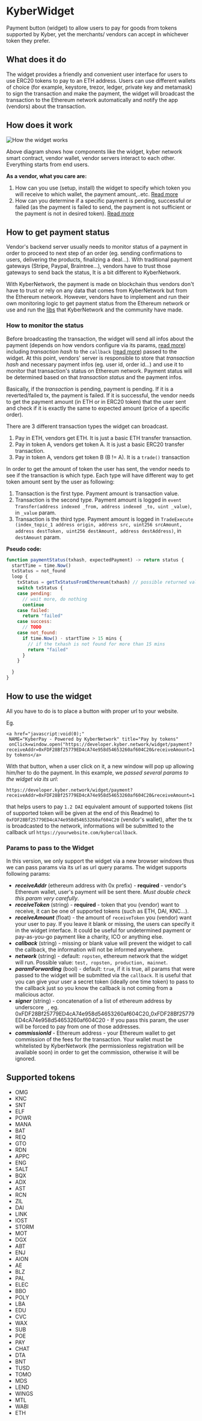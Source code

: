 # KyberWidget
Payment button (widget) to allow users to pay for goods from tokens supported by Kyber, yet the merchants/ vendors can accept in whichever token they prefer.

## What does it do
The widget provides a friendly and convenient user interface for users to use ERC20 tokens to pay to an ETH address. Users can use different wallets of choice (for example, keystore, trezor, ledger, private key and metamask) to sign the transaction and make the payment, the widget will broadcast the transaction to the Ethereum network automatically and notify the app (vendors) about the transaction.

## How does it work
![How the widget works](https://github.com/KyberNetwork/KyberWidget/blob/master/assets/kyber_widget.png)

Above diagram shows how components like the widget, kyber network smart contract, vendor wallet, vendor servers interact to each other. Everything starts from end users.

**As a vendor, what you care are:**

1. How can you use (setup, install) the widget to specify which token you will receive to which wallet, the payment amount,..etc. [Read more](#how-to-use-the-widget)
2. How can you determine if a specific payment is pending, successful or failed (as the payment is failed to send, the payment is not sufficient or the payment is not in desired token). [Read more](#how-to-get-payment-status)

## How to get payment status
Vendor's backend server usually needs to monitor status of a payment in order to proceed to next step of an order (eg. sending confirmations to users, delivering the products, finalizing a deal...). With traditional payment gateways (Stripe, Paypal, Braintree...), vendors have to trust those gateways to send back the status, It is a bit different to KyberNetwork.

With KyberNetwork, the payment is made on blockchain thus vendors don't have to trust or rely on any data that comes from KyberNetwork but from the Ethereum network. However, vendors have to implement and run their own monitoring logic to get payment status from the Ethereum network or use and run the [libs](TODO) that KyberNetwork and the community have made.

### How to monitor the status
Before broadcasting the transaction, the widget will send all infos about the payment (depends on how vendors configure via its params, [read more](#how-to-use-the-widget)) including *transaction hash* to the `callback` ([read more](#how-to-use-the-widget)) passed to the widget. At this point, vendors' server is responsible to store that *transaction hash* and necessary payment infos (eg. user id, order id...) and use it to monitor that transaction's status on Ethereum network. Payment status will be determined based on that *transaction status* and the payment infos.

Basically, if the *transaction* is pending, payment is pending. If it is a reverted/failed tx, the payment is failed. If it is successful, the vendor needs to get the payment amount (in ETH or in ERC20 token) that the user sent and check if it is exactly the same to expected amount (price of a specific order).

There are 3 different transaction types the widget can broadcast.
1. Pay in ETH, vendors get ETH. It is just a basic ETH transfer transaction.
2. Pay in token A, vendors get token A. It is just a basic ERC20 transfer transaction.
3. Pay in token A, vendors get token B (B != A). It is a `trade()` transaction

In order to get the amount of token the user has sent, the vendor needs to see if the transaction is which type. Each type will have different way to get token amount sent by the user as following:
1. Transaction is the first type. Payment amount is transaction value.
2. Transaction is the second type. Payment amount is logged in `event Transfer(address indexed _from, address indexed _to, uint _value)`, in `_value` param.
3. Transaction is the third type. Payment amount is logged in `TradeExecute (index_topic_1 address origin, address src, uint256 srcAmount, address destToken, uint256 destAmount, address destAddress)`, in `destAmount` param.

**Pseudo code:**
```javascript
function paymentStatus(txhash, expectedPayment) -> return status {
  startTime = time.Now()
  txStatus = not_found
  loop {
    txStatus = getTxStatusFromEthereum(txhash) // possible returned value: not_found, pending, failed, success
    switch txStatus {
    case pending:
      // wait more, do nothing
      continue
    case failed:
      return "failed"
    case success:
      // TODO 
    case not_found:
      if time.Now() - startTime > 15 mins {
        // if the txhash is not found for more than 15 mins
        return "failed"
      }
    }
    
  } 
}
```
## How to use the widget
All you have to do is to place a button with proper url to your website.

Eg.
```
<a href="javascript:void(0);"
 NAME="KyberPay - Powered by KyberNetwork" title="Pay by tokens"
 onClick=window.open("https://developer.kyber.network/widget/payment?receiveAddr=0xFDF28Bf25779ED4cA74e958d54653260af604C20&receiveAmount=1.2&receiveToken=DAI&callback=https://yourwebsite.com/kybercallback&network=ropsten","Ratting","width=550,height=170,0,status=0");>Pay by tokens</a>
```

With that button, when a user click on it, a new window will pop up allowing him/her to do the payment. In this example, we *passed several params to the widget via its url*:

```
https://developer.kyber.network/widget/payment?receiveAddr=0xFDF28Bf25779ED4cA74e958d54653260af604C20&receiveAmount=1.2&receiveToken=DAI&callback=https://yourwebsite.com/kybercallback
```

that helps users to pay `1.2 DAI` equivalent amount of supported tokens (list of supported token will be given at the end of this Readme) to `0xFDF28Bf25779ED4cA74e958d54653260af604C20` (vendor's wallet), after the tx is broadcasted to the network, informations will be submitted to the callback url `https://yourwebsite.com/kybercallback`.

### Params to pass to the Widget
In this version, we only support the widget via a new browser windows thus we can pass params via its url as url query params.
The widget supports following params:
- ***receiveAddr*** (ethereum address with 0x prefix) - **required** - vendor's Ethereum wallet, user's payment will be sent there. *Must double check this param very carefully*.
- ***receiveToken*** (string) - **required** - token that you (vendor) want to receive, it can be one of supported tokens (such as ETH, DAI, KNC...).
- ***receiveAmount*** (float) - the amount of `receiveToken` you (vendor) want your user to pay. If you leave it blank or missing, the users can specify it in the widget interface. It could be useful for undetermined payment or pay-as-you-go payment like a charity, ICO or anything else.
- ***callback*** (string) - missing or blank value will prevent the widget to call the callback, the information will not be informed anywhere.
- ***network*** (string) - default: `ropsten`, ethereum network that the widget will run. Possible value: `test, ropsten, production, mainnet`.
- ***paramForwarding*** (bool) - default: `true`, if it is true, all params that were passed to the widget will be submitted via the `callback`. It is useful that you can give your user a secret token (ideally one time token) to pass to the callback just so you know the callback is not coming from a malicious actor.
- ***signer*** (string) - concatenation of a list of ethereum address by underscore `_`, eg. 0xFDF28Bf25779ED4cA74e958d54653260af604C20_0xFDF28Bf25779ED4cA74e958d54653260af604C20 - If you pass this param, the user will be forced to pay from one of those addresses.
- ***commissionId*** - Ethereum address - your Ethereum wallet to get commission of the fees for the transaction. Your wallet must be whitelisted by KyberNetwork (the permissionless registration will be available soon) in order to get the commission, otherwise it will be ignored.

## Supported tokens
- OMG
- KNC
- SNT
- ELF
- POWR
- MANA
- BAT
- REQ
- GTO
- RDN
- APPC
- ENG
- SALT
- BQX
- ADX
- AST
- RCN
- ZIL
- DAI
- LINK
- IOST
- STORM
- MOT
- DGX
- ABT
- ENJ
- AION
- AE
- BLZ
- PAL
- ELEC
- BBO
- POLY
- LBA
- EDU
- CVC
- WAX
- SUB
- POE
- PAY
- CHAT
- DTA
- BNT
- TUSD
- TOMO
- MDS
- LEND
- WINGS
- MTL
- WABI
- ETH
